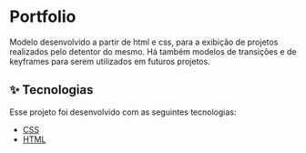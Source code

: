 # Portfolio
Modelo desenvolvido a partir de html e css, para a exibição de projetos realizados pelo detentor do mesmo. Há também modelos de transições e de keyframes para serem utilizados em futuros projetos.

## ✨ Tecnologias

Esse projeto foi desenvolvido com as seguintes tecnologias:

- [CSS](https://purecss.io/)
- [HTML](https://developer.mozilla.org/pt-BR/docs/Web/HTML)

